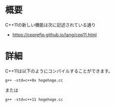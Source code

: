 
# 概要
C++11の新しい機能は次に記述されている通り
- https://cpprefjp.github.io/lang/cpp11.html

# 詳細
C++11は以下のようにコンパイルすることができます。
```
g++ -std=c++0x hogehoge.cc
```
または
```
g++ -std=c++11 hogehoge.cc
```
